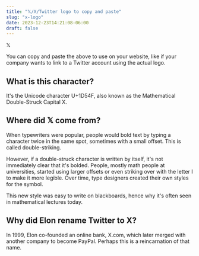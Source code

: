 ```yaml
---
title: "𝕏/X/Twitter logo to copy and paste"
slug: "x-logo"
date: 2023-12-23T14:21:08-06:00
draft: false
---
```


𝕏

You can copy and paste the above to use on your website, like if your company wants to link to a Twitter account using the actual logo.

## What is this character?

It's the Unicode character U+1D54F, also known as the Mathematical Double-Struck Capital X.

## Where did 𝕏 come from?

When typewriters were popular, people would bold text by typing a character twice in the same spot, sometimes with a small offset. This is called double-striking.

However, if a double-struck character is written by itself, it's not immediately clear that it's bolded. People, mostly math people at universities, started using larger offsets or even striking over with the letter I to make it more legible. Over time, type designers created their own styles for the symbol.

This new style was easy to write on blackboards, hence why it's often seen in mathematical lectures today.

## Why did Elon rename Twitter to X?

In 1999, Elon co-founded an online bank, X.com, which later merged with another company to become PayPal. Perhaps this is a reincarnation of that name.
